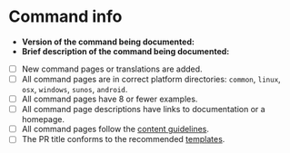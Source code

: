 <!--
Thank you for contributing!
Please fill in the following checklist, removing items that do not apply.
See also https://github.com/tldr-pages/tldr/blob/main/CONTRIBUTING.md
-->

# Command info

- **Version of the command being documented:** 
- **Brief description of the command being documented:** 

- [ ] New command pages or translations are added.
- [ ] All command pages are in correct platform directories: `common`, `linux`, `osx`, `windows`, `sunos`, `android`.
- [ ] All command pages have 8 or fewer examples.
- [ ] All command page descriptions have links to documentation or a homepage.
- [ ] All command pages follow the [content guidelines](/tldr-pages/tldr/blob/main/CONTRIBUTING.md#guidelines).
- [ ] The PR title conforms to the recommended [templates](/tldr-pages/tldr/blob/main/CONTRIBUTING.md#commit-message).
